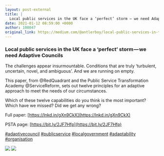 ```yaml
---
layout: post-external
title: |
  Local public services in the UK face a ‘perfect’ storm — we need Adaptive Councils
date: 2021-01-12 08:59:00 +0000
author: 100047
original_link: https://medium.com/@antlerboy/local-public-services-in-the-uk-face-a-perfect-storm-we-need-adaptive-councils-24fdb191a10?source=rss-97852f5a56ae------2
---
```


### Local public services in the UK face a ‘perfect’ storm — we need Adaptive Councils

The challenges appear insurmountable. Conditions that are truly ‘turbulent, uncertain, novel, and ambiguous’. And we are running on empty.

This paper, from @RedQuadrant and the Public Service Transformation Academy @ServiceReform, sets out twelve principles for an adaptive approach to meet the needs of our circumstances.

Which of these twelve capabilities do you think is the most important? Which have we missed? Did we get any wrong?

Full paper: [https://lnkd.in/gXn9CkX](https://lnkd.in/gXn9CkX)

PSTA page: [https://bit.ly/2JF7Hfp](https://bit.ly/2JF7Hfp)

[#adaptivecouncil](https://www.linkedin.com/feed/hashtag/?keywords=adaptivecouncil&highlightedUpdateUrns=urn#3Ali%3Aactivity%3A6739811963091722240) [#publicservice](https://www.linkedin.com/feed/hashtag/?keywords=publicservice&highlightedUpdateUrns=urn%3Ali%3Aactivity%3A6739811963091722240) [#localgovernment](https://www.linkedin.com/feed/hashtag/?keywords=localgovernment&highlightedUpdateUrns=urn%3Ali%3Aactivity%3A6739811963091722240) [#adaptability](https://www.linkedin.com/feed/hashtag/?keywords=adaptability&highlightedUpdateUrns=urn%3Ali%3Aactivity%3A6739811963091722240) [#organisation](https://www.linkedin.com/feed/hashtag/?keywords=organisation&highlightedUpdateUrns=urn%3Ali%3Aactivity%3A6739811963091722240)

![](https://cdn-images-1.medium.com/max/800/0*c2ixdIQX-NMT_T4f)
 ![](https://medium.com/_/stat?event=post.clientViewed&referrerSource=full_rss&postId=24fdb191a10)
